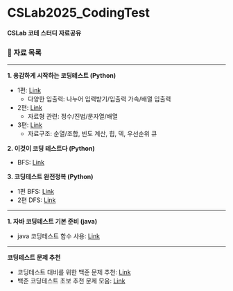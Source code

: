 # CSLab2025_CodingTest
**CSLab 코테 스터디 자료공유**

### 📰 자료 목록
---
**1. 용감하게 시작하는 코딩테스트 (Python)**
   - 1편: [Link](https://covenant.tistory.com/141)
     - 다양한 입출력: 나누어 입력받기/입출력 가속/배열 입출력
   - 2편: [Link](https://covenant.tistory.com/142)
     - 자료형 관련: 정수/진법/문자열/배열
   - 3편: [Link](https://covenant.tistory.com/143)
     - 자료구조: 순열/조합, 빈도 계산, 힙, 덱, 우선순위 큐

**2. 이것이 코딩 테스트다 (Python)**
   - BFS: [Link](https://freedeveloper.tistory.com/373)

**3. 코딩테스트 완전정복 (Python)**
   - 1편 BFS: [Link](https://velog.io/@sihoon_cho/Python%EC%BD%94%EB%94%A9%ED%85%8C%EC%8A%A4%ED%8A%B8-%EC%BD%94%EB%94%A9%ED%85%8C%EC%8A%A4%ED%8A%B8-%EC%99%84%EC%A0%84%EC%A0%95%EB%B3%B5-BFS-%EB%84%88%EB%B9%84%EC%9A%B0%EC%84%A0%ED%83%90%EC%83%89)
   - 2편 DFS: [Link](https://velog.io/@sihoon_cho/Python%EC%BD%94%EB%94%A9%ED%85%8C%EC%8A%A4%ED%8A%B8-%EC%BD%94%EB%94%A9%ED%85%8C%EC%8A%A4%ED%8A%B8-%EC%99%84%EC%A0%84%EC%A0%95%EB%B3%B5-DFS-%EA%B9%8A%EC%9D%B4%EC%9A%B0%EC%84%A0%ED%83%90%EC%83%89)

---
**1. 자바 코딩테스트 기본 준비 (java)**
   - java 코딩테스트 함수 사용: [Link](https://velog.io/@hyunsoo730/%EC%9E%90%EB%B0%94-%EC%BD%94%EB%94%A9%ED%85%8C%EC%8A%A4%ED%8A%B8-%EA%B8%B0%EB%B3%B8-%EC%A4%80%EB%B9%84)
     
---
**코딩테스트 문제 추천**
   - 코딩테스트 대비를 위한 백준 문제 추천: [Link](https://covenant.tistory.com/224)
   - 백준 코딩테스트 초보 추천 문제 모음: [Link](https://codingdodo.tistory.com/94)
